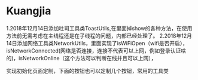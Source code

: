 # Kuangjia
1.2018年12月14日添加吐司工具类ToastUtils,在里面掉show的各种方法，在使用方法前无需考虑在主线程还是在子线程的问题，内部已经处理了。
2.2018年12月14日添加网络工具类NetworkUtils，里面实现了isWiFiOpen（wifi是否开启），isNetworkConnected(网络是否连接，连接不代表可以上网，例如登录认证啥的)，isNetworkOnline（这个方法可以判断在线并且可以上网），

实现初始化页面定制，下面的按钮也可以定制几个按钮，常用的工具类
